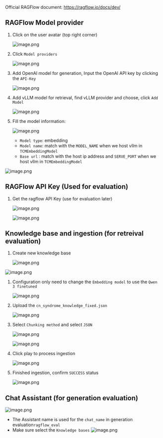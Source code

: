 Official RAGFlow document: https://ragflow.io/docs/dev/

## RAGFlow Model provider

1. Click on the user avatar (top right corner)
    
    ![image.png](./image%205.png)
    
2. Click `Model providers`
    
    ![image.png](./image%206.png)
    
3. Add OpenAI model for generation, Input the OpenAI API key by clicking the `API-Key`
    
    ![image.png](./image%207.png)
    
4. Add vLLM model for retrieval, find vLLM provider and choose, click `Add Model`
    
    ![image.png](./image%208.png)
    
5. Fill the model information:
    
    ![image.png](./image%209.png)
    
    - `Model type`: embedding
    - `Model name`: match with the `MODEL_NAME` when we host vllm in `TCMEmbeddingModel`
    - `Base url` : match with the host ip address and `SERVE_PORT` when we host vllm in `TCMEmbeddingModel`

![image.png](./image%2010.png)

## RAGFlow API Key (Used for evaluation)

1.  Get the ragflow API Key (use for evaluation later)
    
    ![image.png](./image%2011.png)
    
    ![image.png](./image%2012.png)
    

## Knowledge base and ingestion (for retreival evaluation)

1. Create new knowledge base
    
    ![image.png](./image%2013.png)
    

![image.png](./image%2014.png)

1. Configuration only need to change the `Embedding model` to use the `Qwen 3 finetuned`
    
    ![image.png](./image%2015.png)
    
2. Upload the `cn_syndrome_knowledge_fixed.json`
    
    ![image.png](./image%2016.png)
    
3. Select `Chunking method` and select `JSON`
    
    ![image.png](./image%2017.png)
    
    ![image.png](./image%2018.png)
    
4. Click play to process ingestion
    
    ![image.png](./image%2019.png)
    
5. Finished ingestion, confirm `SUCCESS` status
    
    ![image.png](./image%2020.png)
    

## Chat Assistant (for generation evaluation)

![image.png](./image%2021.png)
- The Assistant name is used for the `chat_name` in generation evaluation`ragflow_eval`
- Make sure select the `Knowledge bases`
![image.png](./image%2023.png)